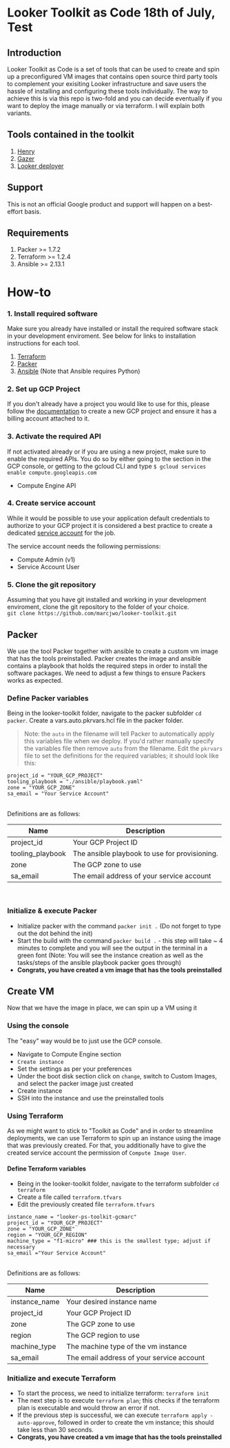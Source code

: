 # Looker Toolkit as Code 18th of July, Test
## Introduction
Looker Toolkit as Code is a set of tools that can be used to create and spin up a preconfigured VM images that contains open source third party tools to complement your exisiting Looker infrastructure and save users the hassle of installing and configuring these tools individually. The way to achieve this is via this repo is two-fold and you can decide eventually if you want to deploy the image manually or via terraform. I will explain both variants.

## Tools contained in the toolkit
1. [Henry](https://github.com/looker-open-source/henry)
2. [Gazer](https://github.com/looker-open-source/gzr)
3. [Looker deployer](https://github.com/looker-open-source/looker_deployer)

## Support
This is not an official Google product and support will happen on a best-effort basis.

## Requirements
1. Packer >= 1.7.2
2. Terraform >= 1.2.4
3. Ansible >= 2.13.1

# How-to
### 1. Install required software
Make sure you already have installed or install the required software stack in your development enviroment.  See below for links to installation instructions for each tool.
1. [Terraform](https://learn.hashicorp.com/tutorials/terraform/install-cli)
2. [Packer](https://learn.hashicorp.com/tutorials/packer/get-started-install-cli)
3. [Ansible](https://docs.ansible.com/ansible/latest/installation_guide/index.html) (Note that Ansible requires Python)

### 2. Set up GCP Project
If you don't already have a project you would like to use for this, please follow the [documentation](https://cloud.google.com/resource-manager/docs/creating-managing-projects#console) to create a new GCP project and ensure it has a billing account attached to it.

### 3. Activate the required API
If not activated already or if you are using a new project, make sure to enable the required APIs. You do so by either going to the section in the GCP console, or getting to the gcloud CLI and type `$ gcloud services enable compute.googleapis.com `

- Compute Engine API

### 4. Create service account
While it would be possible to use your application default credentials to authorize to your GCP project it is considered a best practice to create a dedicated [service account](https://cloud.google.com/iam/docs/service-accounts) for the job.

The service account needs the following permissions:
- Compute Admin (v1)
- Service Account User

### 5. Clone the git repository
Assuming that you have git installed and working in your development enviroment, clone the git repository to the folder of your choice.<br>
`git clone https://github.com/marcjwo/looker-toolkit.git`

## Packer
We use the tool Packer together with ansible to create a custom vm image that has the tools preinstalled. Packer creates the image and ansible contains a playbook that holds the required steps in order to install the software packages. We need to adjust a few things to ensure Packers works as expected.
### Define Packer variables
Being in the looker-toolkit folder, navigate to the packer subfolder `cd packer`. Create a vars.auto.pkrvars.hcl file in the packer folder.
> Note: the `auto` in the filename will tell Packer to automatically apply this variables file when we deploy. If you'd rather manually specify the variables file then remove `auto` from the filename.
Edit the `pkrvars` file to set the definitions for the required variables; it should look like this:<br>

```
project_id = "YOUR_GCP_PROJECT"
tooling_playbook = "./ansible/playbook.yaml"
zone = "YOUR_GCP_ZONE"
sa_email = "Your Service Account"
```
<br>
Definitions are as follows:

| Name                    | Description                                                                                                                                                                                         |
|-------------------------|-----------------------------------------------------------------------------------------------------------------------------------------------------------------------------------------------------|
| project_id              | Your GCP Project ID                                                                                                                                                                                 |
| tooling_playbook        | The ansible playbook to use for provisioning.                                                                                                                                                       |
| zone                    | The GCP zone to use                                                                                                                                                                                 |
| sa_email                | The email address of your service account                                                                                                                                                           |

<br>

### Initialize & execute Packer
- Initialize packer with the command `packer init .` (Do not forget to type out the dot behind the init)
- Start the build with the command `packer build .` - this step will take ~ 4 minutes to complete and you will see the output in the terminal in a green font (Note: You will see the instance creation as well as the tasks/steps of the ansible playbook packer goes through)
- **Congrats, you have created a vm image that has the tools preinstalled**

## Create VM
Now that we have the image in place, we can spin up a VM using it

### Using the console
The "easy" way would be to just use the GCP console.
- Navigate to Compute Engine section
- `Create instance`
- Set the settings as per your preferences
- Under the boot disk section click on `change`, switch to Custom Images, and select the packer image just created
- Create instance
- SSH into the instance and use the preinstalled tools

### Using Terraform
As we might want to stick to "Toolkit as Code" and in order to streamline deployments, we can use Terraform to spin up an instance using the image that was previously created. For that, you additionally have to give the created service account the permission of `Compute Image User`.

#### Define Terraform variables
- Being in the looker-toolkit folder, navigate to the terraform subfolder `cd terraform`
- Create a file called `terraform.tfvars`
- Edit the previously created file `terraform.tfvars`
```
instance_name = "looker-ps-toolkit-gcmarc"
project_id = "YOUR_GCP_PROJECT"
zone = "YOUR_GCP_ZONE"
region = "YOUR_GCP_REGION"
machine_type = "f1-micro" ### this is the smallest type; adjust if necessary
sa_email ="Your Service Account"
```
<br>
Definitions are as follows:

| Name                    | Description                                                                                                                                                                                         |
|-------------------------|-----------------------------------------------------------------------------------------------------------------------------------------------------------------------------------------------------|
| instance_name           | Your desired instance name                                                                                                                                                                          |
| project_id              | Your GCP Project ID                                                                                                                                                                                 |
| zone                    | The GCP zone to use                                                                                                                                                                                 |
| region                  | The GCP region to use                                                                                                                                                                               |
| machine_type            | The machine type of the vm instance                                                                                                                                                                 |
| sa_email                | The email address of your service account                                                                                                                                                           |

### Initialize and execute Terraform
- To start the process, we need to initialize terraform: `terraform init`
- The next step is to execute `terraform plan`; this checks if the terraform plan is executable and would throw an error if not.
- If the previous step is successful, we can execute `terraform apply -auto-approve`, followed  in order to create the vm instance; this should take less than 30 seconds.
- **Congrats, you have created a vm image that has the tools preinstalled**



